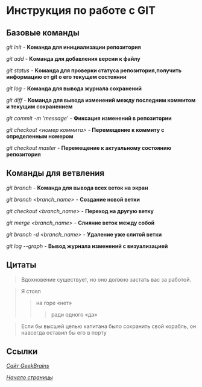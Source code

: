# Инструкция по работе с GIT<a id="headin"></a>

## Базовые команды 

*git init* - **Kоманда для инициализации репозитория**

*git add* - **Kоманда для добавления версии к файлу**

*git status* - **Kоманда для проверки статуса репозитория,получить информацию от git о его текущем состоянии**

*git log* - **Команда для вывода журнала сохранений**

*git diff* - **Команда для вывода изменений между последним коммитом и текущим сохранением**

*git commit -m 'message'* - **Фиксация изменений в репозитории**

*git checkout <номер коммита>* - **Перемещение к коммиту с определенным номером**

*git checkout master* - **Перемещение к актуальному состоянию репозитория**

## Команды для ветвления

*git branch* - **Команда для вывода всех веток на экран**

*git branch <branch_name>* - **Создание новой ветки**

*git checkout <branch_name>* - **Переход на другую ветку**

*git merge <branch_name>* - **Слияние веток между собой**

*git branch -d <branch_name>* - **Удаление уже слитой ветки**

*git log --graph* - **Вывод журнала изменений с визуализацией**

## Цитаты

>Вдохновение существует, 
>но оно должно застать вас за работой.

>Я стоял 
>>на горе «нет» 
>>>ради одного «да»

>Если бы высшей целью капитана 
было сохранить свой корабль, 
>он навсегда оставил бы его в порту
## Ссылки

*[Сайт GeekBrains](http:gb.ru "Главная страница")*

*[Начало страницы](#headin)*
